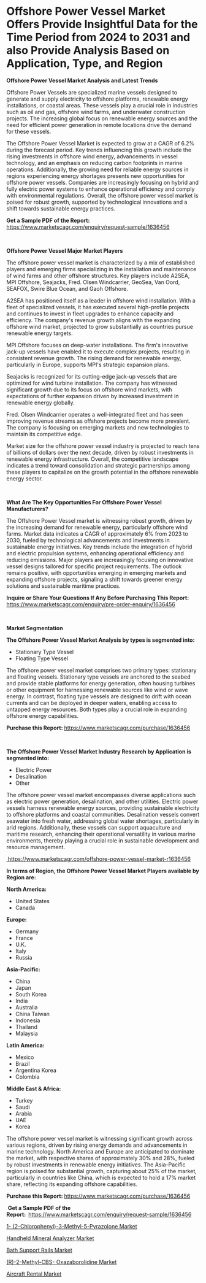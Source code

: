 <p><h1>Offshore Power Vessel Market Offers Provide Insightful Data for the Time Period from 2024 to 2031 and also Provide Analysis Based on Application, Type, and Region</h1></p><p><strong>Offshore Power Vessel Market Analysis and Latest Trends</strong></p>
<p><p>Offshore Power Vessels are specialized marine vessels designed to generate and supply electricity to offshore platforms, renewable energy installations, or coastal areas. These vessels play a crucial role in industries such as oil and gas, offshore wind farms, and underwater construction projects. The increasing global focus on renewable energy sources and the need for efficient power generation in remote locations drive the demand for these vessels.</p><p>The Offshore Power Vessel Market is expected to grow at a CAGR of 6.2% during the forecast period. Key trends influencing this growth include the rising investments in offshore wind energy, advancements in vessel technology, and an emphasis on reducing carbon footprints in marine operations. Additionally, the growing need for reliable energy sources in regions experiencing energy shortages presents new opportunities for offshore power vessels. Companies are increasingly focusing on hybrid and fully electric power systems to enhance operational efficiency and comply with environmental regulations. Overall, the offshore power vessel market is poised for robust growth, supported by technological innovations and a shift towards sustainable energy practices.</p></p>
<p><strong>Get a Sample PDF of the Report:&nbsp;</strong> <a href="https://www.marketscagr.com/enquiry/request-sample/1636456">https://www.marketscagr.com/enquiry/request-sample/1636456</a></p>
<p>&nbsp;</p>
<p><strong>Offshore Power Vessel Major Market Players</strong></p>
<p><p>The offshore power vessel market is characterized by a mix of established players and emerging firms specializing in the installation and maintenance of wind farms and other offshore structures. Key players include A2SEA, MPI Offshore, Seajacks, Fred. Olsen Windcarrier, GeoSea, Van Oord, SEAFOX, Swire Blue Ocean, and Gaoh Offshore.</p><p>A2SEA has positioned itself as a leader in offshore wind installation. With a fleet of specialized vessels, it has executed several high-profile projects and continues to invest in fleet upgrades to enhance capacity and efficiency. The company's revenue growth aligns with the expanding offshore wind market, projected to grow substantially as countries pursue renewable energy targets.</p><p>MPI Offshore focuses on deep-water installations. The firm's innovative jack-up vessels have enabled it to execute complex projects, resulting in consistent revenue growth. The rising demand for renewable energy, particularly in Europe, supports MPI's strategic expansion plans.</p><p>Seajacks is recognized for its cutting-edge jack-up vessels that are optimized for wind turbine installation. The company has witnessed significant growth due to its focus on offshore wind markets, with expectations of further expansion driven by increased investment in renewable energy globally.</p><p>Fred. Olsen Windcarrier operates a well-integrated fleet and has seen improving revenue streams as offshore projects become more prevalent. The company is focusing on emerging markets and new technologies to maintain its competitive edge.</p><p>Market size for the offshore power vessel industry is projected to reach tens of billions of dollars over the next decade, driven by robust investments in renewable energy infrastructure. Overall, the competitive landscape indicates a trend toward consolidation and strategic partnerships among these players to capitalize on the growth potential in the offshore renewable energy sector.</p></p>
<p>&nbsp;</p>
<p><strong>What Are The Key Opportunities For Offshore Power Vessel Manufacturers?</strong></p>
<p><p>The Offshore Power Vessel market is witnessing robust growth, driven by the increasing demand for renewable energy, particularly offshore wind farms. Market data indicates a CAGR of approximately 6% from 2023 to 2030, fueled by technological advancements and investments in sustainable energy initiatives. Key trends include the integration of hybrid and electric propulsion systems, enhancing operational efficiency and reducing emissions. Major players are increasingly focusing on innovative vessel designs tailored for specific project requirements. The outlook remains positive, with opportunities emerging in emerging markets and expanding offshore projects, signaling a shift towards greener energy solutions and sustainable maritime practices.</p></p>
<p><strong>Inquire or Share Your Questions If Any Before Purchasing This Report:</strong> <a href="https://www.marketscagr.com/enquiry/pre-order-enquiry/1636456">https://www.marketscagr.com/enquiry/pre-order-enquiry/1636456</a></p>
<p>&nbsp;</p>
<p><strong>Market Segmentation</strong></p>
<p><strong>The Offshore Power Vessel Market Analysis by types is segmented into:</strong></p>
<p><ul><li>Stationary Type Vessel</li><li>Floating Type Vessel</li></ul></p>
<p><p>The offshore power vessel market comprises two primary types: stationary and floating vessels. Stationary type vessels are anchored to the seabed and provide stable platforms for energy generation, often housing turbines or other equipment for harnessing renewable sources like wind or wave energy. In contrast, floating type vessels are designed to drift with ocean currents and can be deployed in deeper waters, enabling access to untapped energy resources. Both types play a crucial role in expanding offshore energy capabilities.</p></p>
<p><strong>Purchase this Report:&nbsp;</strong><a href="https://www.marketscagr.com/purchase/1636456">https://www.marketscagr.com/purchase/1636456</a></p>
<p>&nbsp;</p>
<p><strong>The Offshore Power Vessel Market Industry Research by Application is segmented into:</strong></p>
<p><ul><li>Electric Power</li><li>Desalination</li><li>Other</li></ul></p>
<p><p>The offshore power vessel market encompasses diverse applications such as electric power generation, desalination, and other utilities. Electric power vessels harness renewable energy sources, providing sustainable electricity to offshore platforms and coastal communities. Desalination vessels convert seawater into fresh water, addressing global water shortages, particularly in arid regions. Additionally, these vessels can support aquaculture and maritime research, enhancing their operational versatility in various marine environments, thereby playing a crucial role in sustainable development and resource management.</p></p>
<p><a href="https://www.marketscagr.com/offshore-power-vessel-market-r1636456">&nbsp;https://www.marketscagr.com/offshore-power-vessel-market-r1636456</a></p>
<p><strong>In terms of Region, the Offshore Power Vessel Market Players available by Region are:</strong></p>
<p>
    <p> <strong> North America: </strong>
        <ul>
            <li>United States</li>
            <li>Canada</li>
        </ul>
        </p> 
    <p> <strong> Europe: </strong>
        <ul>
            <li>Germany</li>
            <li>France</li>
            <li>U.K.</li>
            <li>Italy</li>
            <li>Russia</li>
        </ul>
        </p> 
    <p> <strong> Asia-Pacific: </strong>
        <ul>
            <li>China</li>
            <li>Japan</li>
            <li>South Korea</li>
            <li>India</li>
            <li>Australia</li>
            <li>China Taiwan</li>
            <li>Indonesia</li>
            <li>Thailand</li>
            <li>Malaysia</li>
        </ul>
        </p> 
    <p> <strong> Latin America: </strong>
        <ul>
            <li>Mexico</li>
            <li>Brazil</li>
            <li>Argentina Korea</li>
            <li>Colombia</li>
        </ul>
        </p> 
    <p> <strong> Middle East & Africa: </strong>
        <ul>
            <li>Turkey</li>
            <li>Saudi</li>
            <li>Arabia</li>
            <li>UAE</li>
            <li>Korea</li>
        </ul>
    </p>
    </p>
<p><p>The offshore power vessel market is witnessing significant growth across various regions, driven by rising energy demands and advancements in marine technology. North America and Europe are anticipated to dominate the market, with respective shares of approximately 30% and 28%, fueled by robust investments in renewable energy initiatives. The Asia-Pacific region is poised for substantial growth, capturing about 25% of the market, particularly in countries like China, which is expected to hold a 17% market share, reflecting its expanding offshore capabilities.</p></p>
<p><strong>Purchase this Report: </strong><a href="https://www.marketscagr.com/purchase/1636456">https://www.marketscagr.com/purchase/1636456</a></p>
<p>&nbsp;<strong>Get a Sample PDF of the Report:&nbsp;&nbsp;</strong><a href="https://www.marketscagr.com/enquiry/request-sample/1636456">https://www.marketscagr.com/enquiry/request-sample/1636456</a></p>
<p><strong></strong></p>
<p><p><a href="https://medium.com/@ralphdowns64/charting-the-future-comprehensive-analysis-of-the-global-1-2-chlorophenyl-3-methyl-5-pyrazolone-5b36aac6abcd">1- (2-Chlorophenyl)-3-Methyl-5-Pyrazolone Market</a></p><p><a href="https://www.linkedin.com/pulse/handheld-mineral-analyzer-market-report-product-type-usbbluetoothwifi-hxbof?trackingId=3L0FAindQI2Hih%2FijxhQYg%3D%3D">Handheld Mineral Analyzer Market</a></p><p><a href="https://issuu.com/reportprime-2/docs/bath-support-rails-market-size-2030_7820f0dbf3b659">Bath Support Rails Market</a></p><p><a href="https://medium.com/@ralphdowns64/r-2-methyl-cbs-oxazaborolidine-market-research-report-market-forecast-and-growth-prospects-with-929c005c2246?postPublishedType=repub">(R)-2-Methyl-CBS- Oxazaborolidine Market</a></p><p><a href="https://www.linkedin.com/pulse/aircraft-rental-market-research-report-forecast-growth-prospects-cnase">Aircraft Rental Market</a></p></p>